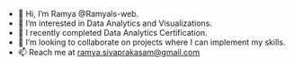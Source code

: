 - 👋 Hi, I’m Ramya @Ramyals-web.
- 👀 I’m interested in Data Analytics and Visualizations.
- 🌱 I recently completed Data Analytics Certification.
- 💞️ I’m looking to collaborate on projects where I can implement my skills.
- 📫 Reach me at ramya.sivaprakasam@gmail.com

<!---
Ramyals-web/Ramyals-web is a ✨ special ✨ repository because its `README.md` (this file) appears on your GitHub profile.
You can click the Preview link to take a look at your changes.
--->
